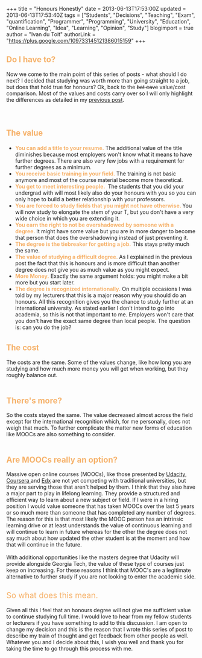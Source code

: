 +++
title = "Honours Honestly"
date = 2013-06-13T17:53:00Z
updated = 2013-06-13T17:53:40Z
tags = ["Students", "Decisions", "Teaching", "Exam", "quantification", "Programmer", "Programming", "University", "Education", "Online Learning", "Idea", "Learning", "Opinion", "Study"]
blogimport = true 
author = "Ivan du Toit"
authorLink = "https://plus.google.com/109733145121386015159"
+++

<h2><span style="color: #f6b26b;">Do I have to?</span></h2>Now we come to the main point of this series of posts - what should I do next? I decided that studying was worth more than going straight to a job, but does that hold true for honours? Ok, back to the <strike>bat cave</strike>&nbsp;value/cost comparison. Most of the values and costs carry over so I will only highlight the differences as detailed in my&nbsp;<a href="http://blog.tryfinally.co.za/2013/06/the-practical-value-of-bsc-cs-degree.html" target="_blank">previous post</a>.<br /><br /><a name='more'></a><br /><div><h2><span style="color: #f6b26b; font-family: Helvetica Neue, Arial, Helvetica, sans-serif;">The value</span></h2></div><div><ul><li><b><span style="color: #f6b26b;">You can add a title to your resume.</span></b>&nbsp;The additional value of the title diminishes because most employers won't know what it means to have further degrees. There are also very few jobs with a requirement for further degrees as a minimum.</li><li><b><span style="color: #f6b26b;">You receive basic training in your field.</span>&nbsp;</b>The training is not basic anymore and most of the course material become more theoretical.</li><li><b><span style="color: #f6b26b;">You get to meet interesting people.</span><span style="color: #e69138;">&nbsp;</span></b>&nbsp;The students that you did your undergrad with will most likely also do your honours with you so you can only hope to build a better relationship with your professors.</li><li><b><span style="color: #f6b26b;">You are forced to study fields that you might not have otherwise. </span></b>You will now study to elongate the stem of your T, but you don't have a very wide choice in which you are extending it.</li><li><b><span style="color: #f6b26b;">You earn the right to not be overshadowed by someone with a degree.</span>&nbsp;</b>It might have some value but you are in more danger to become that person that does the overshadowing instead of just preventing it.</li><li><b><span style="color: #f6b26b;">The degree is the&nbsp;tiebreaker&nbsp;for getting a job.</span></b>&nbsp;This stays pretty much the same.</li><li><b><span style="color: #f6b26b;">The value of studying a difficult degree.&nbsp;</span></b>As I explained in the previous post the fact that this is honours and is more difficult than another degree does not give you as much value as you might expect.</li><li><b><span style="color: #f6b26b;">More Money.</span></b>&nbsp;Exactly the same argument holds: you might make a bit more but you start later.</li><li><b><span style="color: #f6b26b;">The degree is recognized internationally.</span></b>&nbsp;On multiple occasions I was told by my lecturers that this is a major reason why you should do an honours. All this recognition gives you the chance to study further at an international university. As stated earlier I don't intend to go into academia, so this is not that important to me. Employers won't care that you don't have the exact same degree than local people. The question is: can you do the job?</li></ul></div><h2><span style="color: #f6b26b; font-family: Helvetica Neue, Arial, Helvetica, sans-serif;">The cost</span></h2><span style="font-weight: normal;">The costs are the same. Some of the values change, like how long you are studying and how much more money you will get when working, but they roughly balance out.</span><br /><span style="font-weight: normal;"><br /></span><h2><span style="color: #f6b26b;">There's more?</span></h2>So the costs stayed the same. The value&nbsp;decreased&nbsp;almost across the field except for the international recognition which, for me personally, does not weigh that much. To further complicate the matter new forms of education like MOOCs are also something to consider.<br /><br /><h2><span style="color: #f6b26b;">Are MOOCs really an option?</span></h2><div>Massive open online courses (MOOCs), like those presented by&nbsp;<a href="https://www.udacity.com/" target="_blank">Udacity</a>, <a href="https://www.coursera.org/" target="_blank">Coursera </a>and <a href="https://www.edx.org/" target="_blank">Edx</a>&nbsp;are not yet competing with traditional universities, but they are serving those that aren't helped by them. I think that they also have a major part to play in lifelong learning. They provide a structured and efficient way to learn about a new subject or field. If I were in a hiring position I would value someone that has taken MOOCs over the last 5 years or so much more than someone that has completed any number of degrees. The reason for this is that most likely the MOOC person has an intrinsic learning drive or at least understands the value of continuous learning and will continue to learn in future whereas for the other the degree does not say much about how updated the other student is at the moment and how that will continue in the future.</div><div><br /></div><div>With additional opportunities like the masters degree that Udacity will provide alongside Georgia Tech, the value of these type of courses just keep on increasing. For these reasons I think that MOOC's are a legitimate alternative to further study if you are not looking to enter the academic side.<br /></div><h2><span style="font-weight: normal;"><span style="color: #f6b26b;">So what does this mean.</span></span></h2><div>Given all this I feel that an honours degree will not give me sufficient value to continue studying full time. I would love to hear from my fellow students or lecturers if you have something to add to this discussion. I am open to change my decision and this is the reason that I wrote this series of post to describe my train of thought and get feedback from other people as well. Whatever you and I decide about this, I wish you well and thank you for taking the time to go through this process with me.</div>
